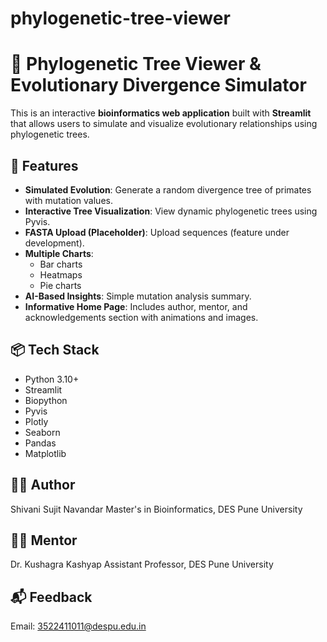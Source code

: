 # phylogenetic-tree-viewer
# 🧬 Phylogenetic Tree Viewer & Evolutionary Divergence Simulator

This is an interactive **bioinformatics web application** built with **Streamlit** that allows users to simulate and visualize evolutionary relationships using phylogenetic trees.

## 🌿 Features

- **Simulated Evolution**: Generate a random divergence tree of primates with mutation values.
- **Interactive Tree Visualization**: View dynamic phylogenetic trees using Pyvis.
- **FASTA Upload (Placeholder)**: Upload sequences (feature under development).
- **Multiple Charts**:
  - Bar charts
  - Heatmaps
  - Pie charts
- **AI-Based Insights**: Simple mutation analysis summary.
- **Informative Home Page**: Includes author, mentor, and acknowledgements section with animations and images.

## 📦 Tech Stack

- Python 3.10+
- Streamlit
- Biopython
- Pyvis
- Plotly
- Seaborn
- Pandas
- Matplotlib

## 👩‍🔬 Author

Shivani Sujit Navandar
Master's in Bioinformatics, DES Pune University


## 👨‍🏫 Mentor

Dr. Kushagra Kashyap
Assistant Professor, DES Pune University


## 📬 Feedback

Email: 3522411011@despu.edu.in
